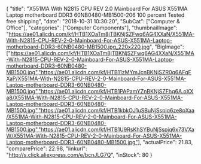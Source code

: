 {
	"title": "X551MA With N2815 CPU REV 2.0 Mainboard For ASUS X551MA Laptop motherboard DDR3 60NB0480-MB1500-206 100 percent Tested free shipping",
	"date": "2018-10-31 10:30:20",
	"SubCat": ["Computer & Office"],
	"categories": ["Computer Components"],
	"thumbnailImage": "https://ae01.alicdn.com/kf/HTB1XOaTm8jTBKNjSZFwq6AG4XXaN/X551MA-With-N2815-CPU-REV-2-0-Mainboard-For-ASUS-X551MA-Laptop-motherboard-DDR3-60NB0480-MB1500.jpg_220x220.jpg",
	"BigImage": ["https://ae01.alicdn.com/kf/HTB1XOaTm8jTBKNjSZFwq6AG4XXaN/X551MA-With-N2815-CPU-REV-2-0-Mainboard-For-ASUS-X551MA-Laptop-motherboard-DDR3-60NB0480-MB1500.jpg","https://ae01.alicdn.com/kf/HTB11zMYmJcnBKNjSZR0q6AFqFXaP/X551MA-With-N2815-CPU-REV-2-0-Mainboard-For-ASUS-X551MA-Laptop-motherboard-DDR3-60NB0480-MB1500.jpg","https://ae01.alicdn.com/kf/HTB1PAPamYZnBKNjSZFhq6A.oXXa8/X551MA-With-N2815-CPU-REV-2-0-Mainboard-For-ASUS-X551MA-Laptop-motherboard-DDR3-60NB0480-MB1500.jpg","https://ae01.alicdn.com/kf/HTB1kbkOJ1uSBuNjSsplq6ze8pXaa/X551MA-With-N2815-CPU-REV-2-0-Mainboard-For-ASUS-X551MA-Laptop-motherboard-DDR3-60NB0480-MB1500.jpg","https://ae01.alicdn.com/kf/HTB1U9RsKhSYBuNjSspjq6x73VXaW/X551MA-With-N2815-CPU-REV-2-0-Mainboard-For-ASUS-X551MA-Laptop-motherboard-DDR3-60NB0480-MB1500.jpg"],
	"actualPrice": 21.83,
	"comparePrice": 22.98,
	"linkurl": "http://s.click.aliexpress.com/e/bcnJLG7Q",
	"inStock": 80
}
